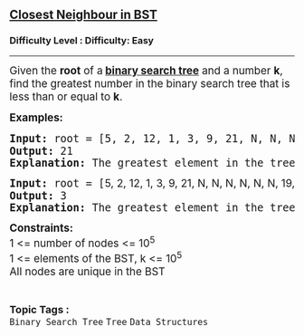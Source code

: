 <h2><a href="https://www.geeksforgeeks.org/problems/closest-neighbor-in-bst/1?page=4&category=Tree&sortBy=submissions">Closest Neighbour in BST</a></h2><h3>Difficulty Level : Difficulty: Easy</h3><hr><div class="problems_problem_content__Xm_eO"><p><span style="font-size: 14pt;">Given the <strong>root</strong> of a<strong> <a title="BST" href="https://www.geeksforgeeks.org/binary-search-tree-data-structure/" target="_blank" rel="noopener">binary search tree</a></strong> and a number <strong>k</strong>, find the greatest number in the binary search tree that is less than or equal to <strong>k</strong>.&nbsp;</span></p>
<p><span style="font-size: 14pt;"><strong>Examples:</strong></span></p>
<pre><span style="font-size: 14pt;"><strong>Input: </strong>root = [</span><span style="font-size: 18.6667px;">5, 2, 12, 1, 3, 9, 21, N, N, N, N, N, N, 19, 25</span><span style="font-size: 14pt; font-family: -apple-system, BlinkMacSystemFont, 'Segoe UI', Roboto, Oxygen, Ubuntu, Cantarell, 'Open Sans', 'Helvetica Neue', sans-serif;">], k = 24</span><br><span style="font-size: 14pt;"><input style="white-space: normal;" alt="" src="http://contribute.geeksforgeeks.org/wp-content/uploads/g.png" type="image">
<strong>Output:</strong> 21
<strong>Explanation:</strong> The greatest element in the tree which is less than or equal to 24, is 21. <br></span></pre>
<pre><span style="font-size: 14pt;"><strong>Input:</strong> root = [<span style="font-size: 14pt; font-family: -apple-system, BlinkMacSystemFont, 'Segoe UI', Roboto, Oxygen, Ubuntu, Cantarell, 'Open Sans', 'Helvetica Neue', sans-serif;">5, 2, 12, 1, 3, 9, 21, N, N, N, N, N, N, 19, 25</span><span style="font-size: 14pt; font-family: -apple-system, BlinkMacSystemFont, 'Segoe UI', Roboto, Oxygen, Ubuntu, Cantarell, 'Open Sans', 'Helvetica Neue', sans-serif;">], k = 4</span><br><input style="white-space: normal;" alt="" src="http://contribute.geeksforgeeks.org/wp-content/uploads/g.png" type="image">
<strong>Output:</strong> 3
<strong>Explanation:</strong> The greatest element in the tree which is less than or equal to 4, is 3. </span></pre>
<p><span style="font-size: 14pt;"><strong>Constraints:</strong><br>1 &lt;= number of nodes &lt;= 10<sup>5<br></sup>1 &lt;= elements of the BST, k &lt;= 10<sup>5<br></sup>All nodes are unique in the BST</span></p></div><br><p><span style=font-size:18px><strong>Topic Tags : </strong><br><code>Binary Search Tree</code>&nbsp;<code>Tree</code>&nbsp;<code>Data Structures</code>&nbsp;